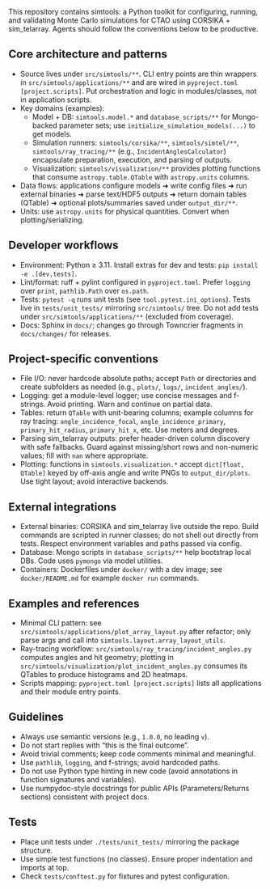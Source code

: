 This repository contains simtools: a Python toolkit for configuring, running, and validating Monte Carlo simulations for CTAO using CORSIKA + sim_telarray. Agents should follow the conventions below to be productive.

## Core architecture and patterns

- Source lives under `src/simtools/**`. CLI entry points are thin wrappers in `src/simtools/applications/**` and are wired in `pyproject.toml [project.scripts]`. Put orchestration and logic in modules/classes, not in application scripts.
- Key domains (examples):
	- Model + DB: `simtools.model.*` and `database_scripts/**` for Mongo-backed parameter sets; use `initialize_simulation_models(...)` to get models.
	- Simulation runners: `simtools/corsika/**`, `simtools/simtel/**`, `simtools/ray_tracing/**` (e.g., `IncidentAnglesCalculator`) encapsulate preparation, execution, and parsing of outputs.
	- Visualization: `simtools/visualization/**` provides plotting functions that consume `astropy.table.QTable` with `astropy.units` columns.
- Data flows: applications configure models ➜ write config files ➜ run external binaries ➜ parse text/HDF5 outputs ➜ return domain tables (QTable) ➜ optional plots/summaries saved under `output_dir/**`.
- Units: use `astropy.units` for physical quantities. Convert when plotting/serializing.

## Developer workflows

- Environment: Python ≥ 3.11. Install extras for dev and tests: `pip install -e .[dev,tests]`.
- Lint/format: ruff + pylint configured in `pyproject.toml`. Prefer `logging` over `print`, `pathlib.Path` over `os.path`.
- Tests: `pytest -q` runs unit tests (see `tool.pytest.ini_options`). Tests live in `tests/unit_tests/` mirroring `src/simtools/` tree. Do not add tests under `src/simtools/applications/**` (excluded from coverage).
- Docs: Sphinx in `docs/`; changes go through Towncrier fragments in `docs/changes/` for releases.

## Project-specific conventions

- File I/O: never hardcode absolute paths; accept `Path` or directories and create subfolders as needed (e.g., `plots/`, `logs/`, `incident_angles/`).
- Logging: get a module-level logger; use concise messages and f-strings. Avoid printing. Warn and continue on partial data.
- Tables: return `QTable` with unit-bearing columns; example columns for ray tracing: `angle_incidence_focal`, `angle_incidence_primary`, `primary_hit_radius`, `primary_hit_x`, etc. Use meters and degrees.
- Parsing sim_telarray outputs: prefer header-driven column discovery with safe fallbacks. Guard against missing/short rows and non-numeric values; fill with `nan` where appropriate.
- Plotting: functions in `simtools.visualization.*` accept `dict[float, QTable]` keyed by off-axis angle and write PNGs to `output_dir/plots`. Use tight layout; avoid interactive backends.

## External integrations

- External binaries: CORSIKA and sim_telarray live outside the repo. Build commands are scripted in runner classes; do not shell out directly from tests. Respect environment variables and paths passed via config.
- Database: Mongo scripts in `database_scripts/**` help bootstrap local DBs. Code uses `pymongo` via model utilities.
- Containers: Dockerfiles under `docker/` with a dev image; see `docker/README.md` for example `docker run` commands.

## Examples and references

- Minimal CLI pattern: see `src/simtools/applications/plot_array_layout.py` after refactor; only parse args and call into `simtools.layout.array_layout_utils`.
- Ray-tracing workflow: `src/simtools/ray_tracing/incident_angles.py` computes angles and hit geometry; plotting in `src/simtools/visualization/plot_incident_angles.py` consumes its QTables to produce histograms and 2D heatmaps.
- Scripts mapping: `pyproject.toml [project.scripts]` lists all applications and their module entry points.

## Guidelines

- Always use semantic versions (e.g., `1.0.0`, no leading `v`).
- Do not start replies with “this is the final outcome”.
- Avoid trivial comments; keep code comments minimal and meaningful.
- Use `pathlib`, `logging`, and f-strings; avoid hardcoded paths.
- Do not use Python type hinting in new code (avoid annotations in function signatures and variables).
- Use numpydoc-style docstrings for public APIs (Parameters/Returns sections) consistent with project docs.

## Tests

- Place unit tests under `./tests/unit_tests/` mirroring the package structure.
- Use simple test functions (no classes). Ensure proper indentation and imports at top.
- Check `tests/conftest.py` for fixtures and pytest configuration.
